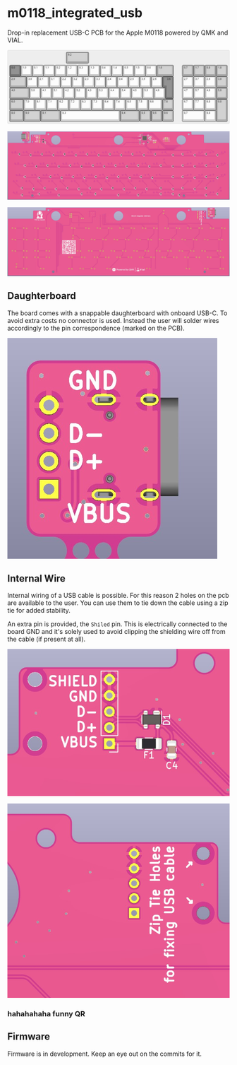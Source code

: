 # m0118_integrated_usb

Drop-in replacement USB-C PCB for the Apple M0118 powered by QMK and VIAL.

![KLE](Assets/KLE.jpg)

![Top PCB](Assets/top.jpg)

![Bottom PCB](Assets/bottom.jpg)

## Daughterboard
The board comes with a snappable daughterboard with onboard USB-C. To avoid extra costs no connector is used. Instead the user will solder wires accordingly to the pin correspondence (marked on the PCB).

![USBC bottom PCB](Assets/USBC_bottom.jpg)

## Internal Wire
Internal wiring of a USB cable is possible. For this reason 2 holes on the pcb are available to the user. You can use them to tie down the cable using a zip tie for added stability.

An extra pin is provided, the `Shiled` pin. This is electrically connected to the board GND and it's solely used to avoid clipping the shielding wire off from the cable (if present at all).

![Top Holes](Assets/top_holes.jpg)

![Bottom Holes](Assets/bottom_holes.jpg)

### hahahahaha funny QR

## Firmware

Firmware is in development. Keep an eye out on the commits for it.
